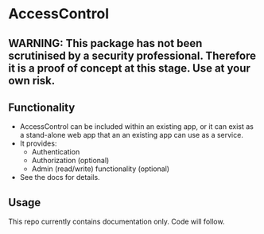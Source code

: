 # AccessControl

## WARNING: This package has not been scrutinised by a security professional. Therefore it is a proof of concept at this stage. Use at your own risk.

## Functionality
- AccessControl can be included within an existing app, or it can exist as a stand-alone web app that an an existing app can use as a service.
- It provides:
    - Authentication
    - Authorization (optional)
    - Admin (read/write) functionality (optional)
- See the docs for details.

## Usage
This repo currently contains documentation only. Code will follow.
